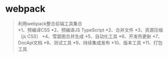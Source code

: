 # webpack
>利用webpack整合前端工具集合  
*1、预编译CSS 
*2、预编译JS TypeScript 
*2、合并文件 
*3、资源压缩（js CSS） 
*4、雪碧图合并生成 
*5、自动化工具 
*6、开发热更新 
*7、DocApi文档 
*8、测试工具 
*9、持续集成发布 
*10、版本工具 
*11、打包工具
